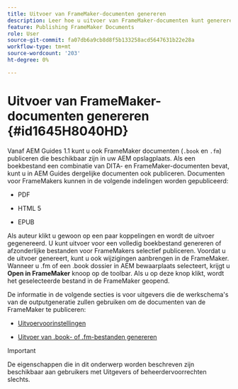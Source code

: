 ```yaml
---
title: Uitvoer van FrameMaker-documenten genereren
description: Leer hoe u uitvoer van FrameMaker-documenten kunt genereren in AEM hulplijnen om deze te publiceren in de indeling PDF, HTML5 en EPUB.
feature: Publishing FrameMaker Documents
role: User
source-git-commit: fa07db6a9cb8d8f5b133258acd5647631b22e28a
workflow-type: tm+mt
source-wordcount: '203'
ht-degree: 0%

---
```


# Uitvoer van FrameMaker-documenten genereren {#id1645H8040HD}

Vanaf AEM Guides 1.1 kunt u ook FrameMaker documenten \(`.book` en `.fm`\) publiceren die beschikbaar zijn in uw AEM opslagplaats. Als een boekbestand een combinatie van DITA- en FrameMaker-documenten bevat, kunt u in AEM Guides dergelijke documenten ook publiceren. Documenten voor FrameMakers kunnen in de volgende indelingen worden gepubliceerd:

- PDF

- HTML 5

- EPUB


Als auteur klikt u gewoon op een paar koppelingen en wordt de uitvoer gegenereerd. U kunt uitvoer voor een volledig boekbestand genereren of afzonderlijke bestanden voor FrameMakers selectief publiceren. Voordat u de uitvoer genereert, kunt u ook wijzigingen aanbrengen in de FrameMaker. Wanneer u .fm of een .book dossier in AEM bewaarplaats selecteert, krijgt u **Open in FrameMaker** knoop op de toolbar. Als u op deze knop klikt, wordt het geselecteerde bestand in de FrameMaker geopend.

De informatie in de volgende secties is voor uitgevers die de werkschema&#39;s van de outputgeneratie zullen gebruiken om de documenten van de FrameMaker te publiceren:

- [Uitvoervoorinstellingen](fm-output-understand-presets.md#)

- [Uitvoer van .book- of .fm-bestanden genereren](fm-output-generate.md#)

>[!IMPORTANT]
>
> De eigenschappen die in dit onderwerp worden beschreven zijn beschikbaar aan gebruikers met Uitgevers of beheerdervoorrechten slechts.
